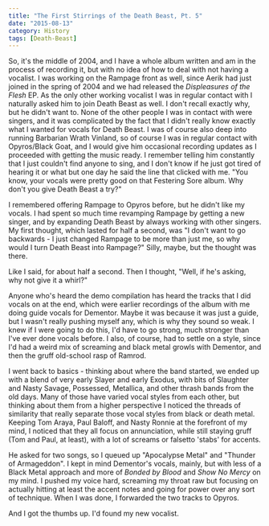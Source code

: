 ```yaml
---
title: "The First Stirrings of the Death Beast, Pt. 5"
date: "2015-08-13"
category: History
tags: [Death-Beast]
---
```


So, it's the middle of 2004, and I have a whole album written and am in the process of recording it, but with no idea of how to deal with not having a vocalist. I was working on the Rampage front as well, since Aerik had just joined in the spring of 2004 and we had released the *Displeasures of the Flesh* EP. As the only other working vocalist I was in regular contact with I naturally asked him to join Death Beast as well. I don't recall exactly why, but he didn't want to. None of the other people I was in contact with were singers, and it was complicated by the fact that I didn't really know exactly what I wanted for vocals for Death Beast. I was of course also deep into running Barbarian Wrath Vinland, so of course I was in regular contact with Opyros/Black Goat, and I would give him occasional recording updates as I proceeded with getting the music ready. I remember telling him constantly that I just couldn't find anyone to sing, and I don't know if he just got tired of hearing it or what but one day he said the line that clicked with me. "You know, your vocals were pretty good on that Festering Sore album. Why don't you give Death Beast a try?"

I remembered offering Rampage to Opyros before, but he didn't like my vocals. I had spent so much time revamping Rampage by getting a new singer, and by expanding Death Beast by always working with other singers. My first thought, which lasted for half a second, was "I don't want to go backwards - I just changed Rampage to be more than just me, so why would I turn Death Beast into Rampage?" Silly, maybe, but the thought was there.

Like I said, for about half a second. Then I thought, "Well, if he's asking, why not give it a whirl?"

Anyone who's heard the demo compilation has heard the tracks that I did vocals on at the end, which were earlier recordings of the album with me doing guide vocals for Dementor. Maybe it was because it was just a guide, but I wasn't really pushing myself any, which is why they sound so weak. I knew if I were going to do this, I'd have to go strong, much stronger than I've ever done vocals before. I also, of course, had to settle on a style, since I'd had a weird mix of screaming and black metal growls with Dementor, and then the gruff old-school rasp of Ramrod.

I went back to basics - thinking about where the band started, we ended up with a blend of very early Slayer and early Exodus, with bits of Slaughter and Nasty Savage, Possessed, Metallica, and other thrash bands from the old days. Many of those have varied vocal styles from each other, but thinking about them from a higher perspective I noticed the threads of similarity that really separate those vocal styles from black or death metal. Keeping Tom Araya, Paul Baloff, and Nasty Ronnie at the forefront of my mind, I noticed that they all focus on annunciation, while still staying gruff (Tom and Paul, at least), with a lot of screams or falsetto 'stabs' for accents.

He asked for two songs, so I queued up "Apocalypse Metal" and "Thunder of Armageddon". I kept in mind Dementor's vocals, mainly, but with less of a Black Metal approach and more of *Bonded by Blood* and *Show No Mercy* on my mind. I pushed my voice hard, screaming my throat raw but focusing on actually hitting at least the accent notes and going for power over any sort of technique. When I was done, I forwarded the two tracks to Opyros.

And I got the thumbs up. I'd found my new vocalist.
